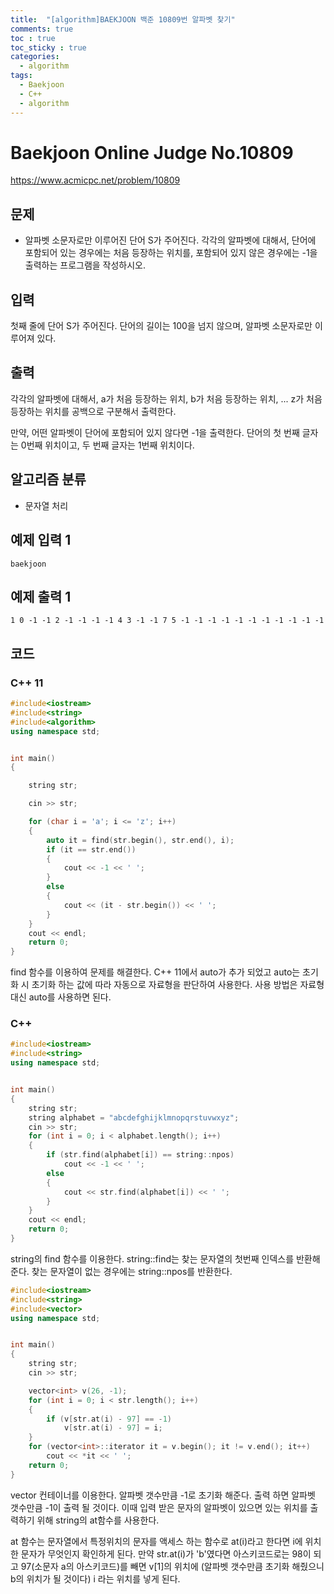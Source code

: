 ```yaml
---
title:  "[algorithm]BAEKJOON 백준 10809번 알파벳 찾기"
comments: true
toc : true
toc_sticky : true
categories:
  - algorithm
tags:
  - Baekjoon
  - C++
  - algorithm
---
```


# Baekjoon Online Judge No.10809

<https://www.acmicpc.net/problem/10809>

## 문제

- 알파벳 소문자로만 이루어진 단어 S가 주어진다. 각각의 알파벳에 대해서, 단어에 포함되어 있는 경우에는 처음 등장하는 위치를, 포함되어 있지 않은 경우에는 -1을 출력하는 프로그램을 작성하시오.

## 입력

첫째 줄에 단어 S가 주어진다. 단어의 길이는 100을 넘지 않으며, 알파벳 소문자로만 이루어져 있다.

## 출력

각각의 알파벳에 대해서, a가 처음 등장하는 위치, b가 처음 등장하는 위치, ... z가 처음 등장하는 위치를 공백으로 구분해서 출력한다.

만약, 어떤 알파벳이 단어에 포함되어 있지 않다면 -1을 출력한다. 단어의 첫 번째 글자는 0번째 위치이고, 두 번째 글자는 1번째 위치이다.



## 알고리즘 분류

- 문자열 처리



## 예제 입력 1

```
baekjoon
```

## 예제 출력 1

```
1 0 -1 -1 2 -1 -1 -1 -1 4 3 -1 -1 7 5 -1 -1 -1 -1 -1 -1 -1 -1 -1 -1 -1
```



## 코드

### C++ 11

```c++
#include<iostream>
#include<string>
#include<algorithm>
using namespace std;


int main()
{

	string str;

	cin >> str;

	for (char i = 'a'; i <= 'z'; i++)
	{
		auto it = find(str.begin(), str.end(), i);
		if (it == str.end())
		{
			cout << -1 << ' ';
		}
		else
		{
			cout << (it - str.begin()) << ' ';
		}
	}
	cout << endl;
	return 0;
}
```

find 함수를 이용하여 문제를 해결한다.  C++ 11에서 auto가 추가 되었고 auto는 초기화 시 초기화 하는 값에 따라 자동으로 자료형을 판단하여 사용한다. 사용 방법은 자료형 대신 auto를 사용하면 된다.

### C++

```c++
#include<iostream>
#include<string>
using namespace std;


int main()
{
	string str;
	string alphabet = "abcdefghijklmnopqrstuvwxyz";
	cin >> str;
	for (int i = 0; i < alphabet.length(); i++)
	{
		if (str.find(alphabet[i]) == string::npos)
			cout << -1 << ' ';
		else
		{
			cout << str.find(alphabet[i]) << ' ';
		}
	}
	cout << endl;
	return 0;
}
```

string의 find 함수를 이용한다.  string::find는 찾는 문자열의 첫번째 인덱스를 반환해준다. 찾는 문자열이 없는 경우에는 string::npos를 반환한다.

```c++
#include<iostream>
#include<string>
#include<vector>
using namespace std;


int main()
{
	string str;
	cin >> str;

	vector<int> v(26, -1);
	for (int i = 0; i < str.length(); i++)
	{
		if (v[str.at(i) - 97] == -1)
			v[str.at(i) - 97] = i;
	}
	for (vector<int>::iterator it = v.begin(); it != v.end(); it++)
		cout << *it << ' ';
	return 0;
}
```

vector  컨테이너를 이용한다. 알파벳 갯수만큼 -1로 초기화 해준다. 출력 하면 알파벳 갯수만큼 -1이 출력 될 것이다. 이때 입력 받은 문자의 알파벳이 있으면 있는 위치를 출력하기 위해 string의 at함수를 사용한다. 

at 함수는 문자열에서 특정위치의 문자를 액세스 하는 함수로 at(i)라고 한다면 i에 위치한 문자가 무엇인지 확인하게 된다. 만약 str.at(i)가 'b'였다면 아스키코드로는 98이 되고 97(소문자 a의 아스키코드)를 빼면 v[1]의 위치에 (알파벳 갯수만큼 초기화 해줬으니 b의 위치가 될 것이다) i 라는 위치를 넣게 된다.